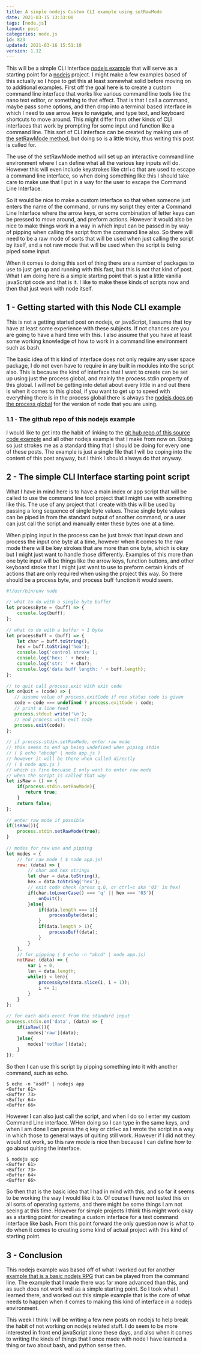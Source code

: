 ```yaml
---
title: A simple nodejs Custom CLI example using setRawMode
date: 2021-03-15 13:33:00
tags: [node.js]
layout: post
categories: node.js
id: 823
updated: 2021-03-16 15:51:10
version: 1.12
---
```


This will be a simple CLI Interface [nodejs example](/2021/03/16/nodejs-example/) that will serve as a starting point for a [nodejs](https://nodejs.org/en/) project. I might make a few examples based of this actually so I hope to get this at least somewhat solid before moving on to additional examples. First off the goal here is to create a custom command line interface that works like various command line tools like the nano text editor, or something to that effect. That is that I call a command, maybe pass some options, and then drop into a terminal based interface in which I need to use arrow keys to navigate, and type text, and keyboard shortcuts to move around. This might differ from other kinds of CLI interfaces that work by prompting for some input and function like a command line. This sort of CLI interface can be created by making use of [the setRawMode method](https://nodejs.org/api/tty.html#tty_readstream_setrawmode_mode), but doing so is a little tricky, thus writing this post is called for.

The use of the setRawMode method will set up an interactive command line environment where I can define what all the various key inputs will do. However this will even include keystrokes like ctrl+c that are used to escape a command line interface, so when doing something like this I should take care to make use that I put in a way for the user to escape the Command Line Interface.

So it would be nice to make a custom interface so that when someone just enters the name of the command, or runs my script they enter a Command Line Interface where the arrow keys, or some combination of letter keys can be pressed to move around, and preform actions. However it would also be nice to make things work in a way in which input can be passed in by way of pipping when calling the script from the command line also. So there will need to be a raw mode of sorts that will be used when just calling the script by itself, and a not raw mode that will be used when the script is being piped some input.

When it comes to doing this sort of thing there are a number of packages to use to just get up and running with this fast, but this is not that kind of post. What I am doing here is a simple starting point that is just a little vanilla javaScript code and that is it. I like to make these kinds of scripts now and then that just work with node itself.

<!-- more -->

## 1 - Getting started with this Node CLI example

This is not a getting started post on nodejs, or javaScript, I assume that toy have at least some experience with these subjects. If not chances are you are going to have a hard time with this. I also assume that you have at least some working knowledge of how to work in a command line environment such as bash.

The basic idea of this kind of interface does not only require any user space package, I do not even have to require in any built in modules into the script also. This is because the kind of interface that I want to create can be set up using just the process global, and mainly the process.stdin property of this global. I will not be getting into detail about every little in and out there is when it comes to this global, if you want to get up to speed with everything there is in the process global there is always the [nodejs docs on the process global](https://nodejs.org/api/process.html) for the version of node that you are using.

### 1.1 - The github repo of this nodejs example

I would like to get into the habit of linking to the [git hub repo of this source code example](https://github.com/dustinpfister/nodejs-example-simple-cli-interface) and all other nodejs example that I make from now on. Doing so just strokes me as a standard thing that I should be doing for every one of these posts. The example is just a single file that I will be coping into the content of this post anyway, but I think I should always do that anyway.

## 2 - The simple CLI Interface starting point script

What I have in mind here is to have a main index or app script that will be called to use the command line tool project that I might use with something like this. The use of any project that I create with this will be used by passing a long sequence of single byte values. These single byte values can be piped in from the standard output of another command, or a user can just call the script and manually enter these bytes one at a time. 

When piping input in the process can be just break that input down and process the input one byte at a time, however when it comes to the raw mode there will be key strokes that are more than one byte, which is okay but I might just want to handle those differently. Examples of this more than one byte input will be things like the arrow keys, function buttons, and other keyboard stroke that I might just want to use to preform certain kinds of actions that are only required when using the project this way. So there should be a process byte, and process buff function it would seem.

```js
#!/usr/bin/env node
 
// what to do with a single byte buffer
let processByte = (buff) => {
    console.log(buff);
};
 
// what to do with a buffer > 1 byte
let processBuff = (buff) => {
    let char = buff.toString(),
    hex = buff.toString('hex');
    console.log('control stroke');
    console.log('hex: ' + hex);
    console.log('str: ' + char);
    console.log('data buff length: ' + buff.length);
};
 
// to quit call process.exit with exit code
let onQuit = (code) => {
   // assume value of process.exitCode if noe status code is given
   code = code === undefined ? process.exitCode : code;
   // print a line feed
   process.stdout.write('\n');
   // end process with exit code
   process.exit(code);
};
 
// if process.stdin.setRawMode, enter raw mode
// this seems to end up being undefined when piping stdin
// ( $ echo "abcdq" | node app.js )
// however it will be there when called directly
// ( $ node app.js )
// which is fine becuase I only want to enter raw mode
// when the script is called that way
let isRaw = () => {
    if(process.stdin.setRawMode){
       return true;
    }
    return false;
};
 
// enter raw mode if possible
if(isRaw()){
    process.stdin.setRawMode(true);
}
 
// modes for raw use and pipping
let modes = {
    // for raw mode ( $ node app.js)
    raw: (data) => {
        // char and hex strings
        let char = data.toString(),
        hex = data.toString('hex');
        // exit code check (press q,Q, or ctrl+c aka '03' in hex)
        if(char.toLowerCase() === 'q' || hex === '03'){
            onQuit();
        }else{
            if(data.length === 1){
                processByte(data);
            }
            if(data.length > 1){
                processBuff(data);
            }
        }
    },
    // for pipping ( $ echo -n "abcd" | node app.js)
    notRaw: (data) => {
        var i = 0,
        len = data.length;
        while(i < len){
            processByte(data.slice(i, i + 1));
            i += 1;
        }
    }
};
 
// for each data event from the standard input
process.stdin.on('data', (data) => {
    if(isRaw()){
        modes['raw'](data);
    }else{
        modes['notRaw'](data);
    }
});
```

So then I can use this script by pipping something into it with another command, such as echo.

```
$ echo -n "asdf" | nodejs app
<Buffer 61>
<Buffer 73>
<Buffer 64>
<Buffer 66>
```

However I can also just call the script, and when I do so I enter my custom Command Line interface. WHen doing so I can type in the same keys, and when I am done I can press the q key or ctrl+c as I wrote the script in a way in which those to general ways of quiting still work. However if I did not they would not work, so this raw mode is nice then because I can define how to go about quiting the interface.

```
$ nodejs app
<Buffer 61>
<Buffer 73>
<Buffer 64>
<Buffer 66>
```

So then that is the basic idea that I had in mind with this, and so far it seems to be working the way I would like it to. Of course I have not tested this on all sorts of operating systems, and there might be some things I am not seeing at this time. However for simple projects I think this might work okay as a starting point for creating a custom interface for a text command interface like bash. From this point forward the only question now is what to do when it comes to creating some kind of actual project with this kind of starting point.

## 3 - Conclusion

This nodejs example was based off of what I worked out for another [example that is a basic nodejs RPG](/2020/03/13/nodejs-example-simple-rpg-game/) that can be played from the command line. The example that I made there was far more advanced than this, and as such does not work well as a simple starting point. So I took what I learned there, and worked out this simple example that is the core of what needs to happen when it comes to making this kind of interface in a nodejs environment.

This week I think I will be writing a few new posts on nodejs to help break the habit of not working on nodejs related stuff. I do seem to be more interested in front end javaScript alone these days, and also when it comes to writing the kinds of things that I once made with node I have learned a thing or two about bash, and python sense then.